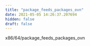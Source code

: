 ```yaml
---
title: "package_feeds_packages_ovn"
date: 2021-05-05 14:26:37.207694
hidden: false
draft: false
---
```


x86/64/package_feeds_packages_ovn

